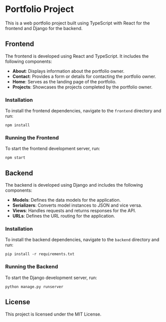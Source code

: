 # Portfolio Project

This is a web portfolio project built using TypeScript with React for the frontend and Django for the backend.

## Frontend

The frontend is developed using React and TypeScript. It includes the following components:

- **About**: Displays information about the portfolio owner.
- **Contact**: Provides a form or details for contacting the portfolio owner.
- **Home**: Serves as the landing page of the portfolio.
- **Projects**: Showcases the projects completed by the portfolio owner.

### Installation

To install the frontend dependencies, navigate to the `frontend` directory and run:

```
npm install
```

### Running the Frontend

To start the frontend development server, run:

```
npm start
```

## Backend

The backend is developed using Django and includes the following components:

- **Models**: Defines the data models for the application.
- **Serializers**: Converts model instances to JSON and vice versa.
- **Views**: Handles requests and returns responses for the API.
- **URLs**: Defines the URL routing for the application.

### Installation

To install the backend dependencies, navigate to the `backend` directory and run:

```
pip install -r requirements.txt
```

### Running the Backend

To start the Django development server, run:

```
python manage.py runserver
```

## License

This project is licensed under the MIT License.